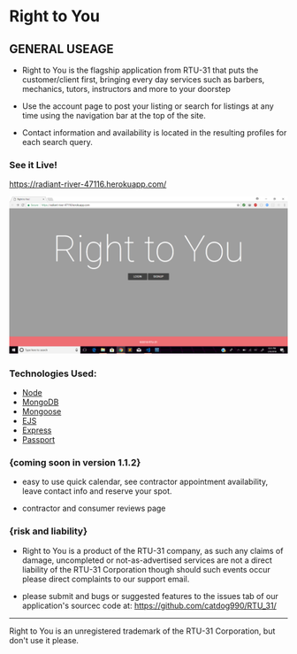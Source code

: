# Right to You 


## GENERAL USEAGE

- Right to You is the flagship application from RTU-31 that puts the customer/client first,
	bringing every day services such as barbers, mechanics, tutors, instructors 
	and more to your doorstep

- Use the account page to post your listing or search for listings at any time using the 
	navigation bar at the top of the site.

- Contact information and availability is located in the resulting profiles for each search
	query.
	
### See it Live!
https://radiant-river-47116.herokuapp.com/

![](images/rightToU.png)



### Technologies Used:

* [Node](https://nodejs.org/en/)
* [MongoDB](https://www.mongodb.com/)
* [Mongoose](http://mongoosejs.com/)
* [EJS](http://ejs.co/)
* [Express](https://expressjs.com)
* [Passport](http://www.passportjs.org/)


### {coming soon in version 1.1.2}

- easy to use quick calendar, see contractor appointment availability, leave 
	contact info and reserve your spot.

- contractor and consumer reviews page
	


### {risk and liability}

- Right to You is a product of the RTU-31 company, as such any claims of damage, uncompleted 
	or not-as-advertised services are not a direct liability of the RTU-31 Corporation
	though should such events occur please direct complaints to our support email.


- please submit and bugs or suggested features to the issues tab of our application's 
    sourcec code at: https://github.com/catdog990/RTU_31/

-------------------------------------------------------------------------------------------
Right to You is an unregistered trademark of the RTU-31 Corporation, but don't use it please.
